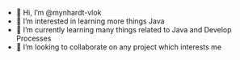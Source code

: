 - 👋 Hi, I’m @mynhardt-vlok
- 👀 I’m interested in learning more things Java
- 🌱 I’m currently learning many things related to Java and Develop Processes
- 💞️ I’m looking to collaborate on any project which interests me

<!---
mynhardt-vlok/mynhardt-vlok is a ✨ special ✨ repository because its `README.md` (this file) appears on your GitHub profile.
You can click the Preview link to take a look at your changes.
--->
